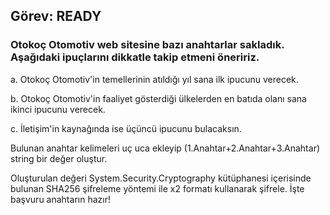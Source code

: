 ## Görev: READY 
### Otokoç Otomotiv web sitesine bazı anahtarlar sakladık. Aşağıdaki ipuçlarını dikkatle takip etmeni öneririz.

a.   Otokoç Otomotiv'in temellerinin atıldığı yıl sana ilk ipucunu verecek.

b.  Otokoç Otomotiv'in faaliyet gösterdiği ülkelerden en batıda olanı sana ikinci ipucunu verecek.

c.   İletişim'in kaynağında ise üçüncü ipucunu bulacaksın.

Bulunan anahtar kelimeleri uç uca ekleyip (1.Anahtar+2.Anahtar+3.Anahtar) string bir değer oluştur.

Oluşturulan değeri System.Security.Cryptography kütüphanesi içerisinde bulunan SHA256 şifreleme yöntemi ile x2 formatı kullanarak şifrele. İşte başvuru anahtarın hazır!

